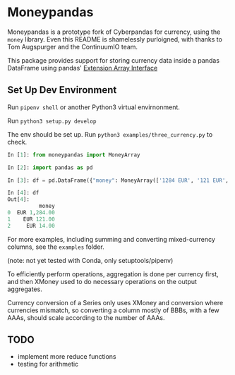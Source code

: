 # Moneypandas

Moneypandas is a prototype fork of Cyberpandas for currency, using the `money` library. Even this README is shamelessly purloigned, with thanks to Tom Augspurger and the ContinuumIO team.

This package provides support for storing currency data inside a pandas DataFrame using pandas' [Extension Array Interface](http://pandas-docs.github.io/pandas-docs-travis/extending.html#extension-types)


## Set Up Dev Environment

Run `pipenv shell` or another Python3 virtual envirnonment.

Run `python3 setup.py develop`

The env should be set up. Run `python3 examples/three_currency.py` to check.



```python
In [1]: from moneypandas import MoneyArray

In [2]: import pandas as pd

In [3]: df = pd.DataFrame({"money": MoneyArray(['1284 EUR', '121 EUR', '€14'])})

In [4]: df
Out[4]:
          money
0  EUR 1,284.00
1    EUR 121.00
2     EUR 14.00
```

For more examples, including summing and converting mixed-currency columns, see the `examples` folder.

(note: not yet tested with Conda, only setuptools/pipenv)

To efficiently perform operations, aggregation is done per currency first, and then XMoney used to do necessary operations on the output aggregates.

Currency conversion of a Series only uses XMoney and conversion where currencies mismatch, so converting a column mostly of BBBs, with a few AAAs, should scale according to the number of AAAs.

## TODO

* implement more reduce functions
* testing for arithmetic
